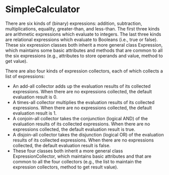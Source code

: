 # SimpleCalculator

There are six kinds of (binary) expressions: addition, subtraction, multiplications, equality, greater-than, and less-than. The first three kinds are arithmetic expressions which evaluate to integers. The last three kinds are relational expressions which evaluate to Booleans (i.e., true or false). These six expression classes both inherit a more general class Expression, which maintains some basic attributes and methods that are common to all the six expressions (e.g., attributes to store operands and value, method to get value).

There are also four kinds of expression collectors, each of which collects a list of expressions:
* An add-all collector adds up the evaluation results of its collected expressions. When there are no expressions collected, the default evaluation result is 0.
* A times-all collector multiplies the evaluation results of its collected expressions. When there are no expressions collected, the default evaluation result is 1.
* A conjoin-all collector takes the conjunction (logical AND) of the evaluation results of its collected expressions. When there are no expressions collected, the default evaluation result is true.
* A disjoin-all collector takes the disjunction (logical OR) of the evaluation results of its collected expressions. When there are no expressions collected, the default evaluation result is false.
* These four classes both inherit a more general class ExpressionCollector, which maintains basic attributes and that are common to all the four collectors (e.g., the list to maintain the expression collectors, method to get result value).
